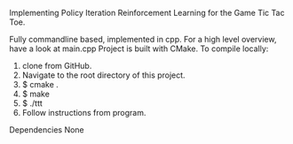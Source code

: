 Implementing Policy Iteration Reinforcement Learning for the Game Tic Tac Toe.

Fully commandline based, implemented in cpp.
For a high level overview, have a look at main.cpp
Project is built with CMake. To compile locally:
1. clone from GitHub.
2. Navigate to the root directory of this project.
3. $ cmake .
4. $ make
5. $ ./ttt    
6. Follow instructions from program. 

Dependencies
None


